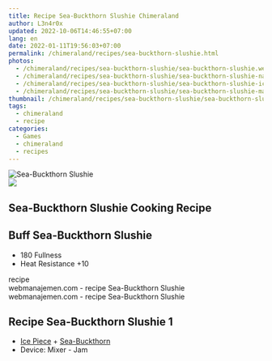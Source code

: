 ```yaml
---
title: Recipe Sea-Buckthorn Slushie Chimeraland
author: L3n4r0x
updated: 2022-10-06T14:46:55+07:00
lang: en
date: 2022-01-11T19:56:03+07:00
permalink: /chimeraland/recipes/sea-buckthorn-slushie.html
photos:
  - /chimeraland/recipes/sea-buckthorn-slushie/sea-buckthorn-slushie.webp
  - /chimeraland/recipes/sea-buckthorn-slushie/sea-buckthorn-slushie-name.webp
  - /chimeraland/recipes/sea-buckthorn-slushie/sea-buckthorn-slushie-icon.webp
  - /chimeraland/recipes/sea-buckthorn-slushie/sea-buckthorn-slushie-material.webp
thumbnail: /chimeraland/recipes/sea-buckthorn-slushie/sea-buckthorn-slushie.webp
tags:
  - chimeraland
  - recipe
categories:
  - Games
  - chimeraland
  - recipes
---
```


<link
  rel="stylesheet"
  href="https://rawcdn.githack.com/dimaslanjaka/Web-Manajemen/870a349/css/bootstrap-5-3-0-alpha3-wrapper.css"
/>
<section id="bootstrap-wrapper">
  <div data-bs-theme="dark">
    <div class="card mb-2">
      <div class="card-body">
        <div class="row g-0">
          <div class="col-sm-4 position-relative mb-2">
            <img
              src="https://www.webmanajemen.com/chimeraland/recipes/sea-buckthorn-slushie/sea-buckthorn-slushie-material.webp"
              class="card-img fit-cover w-100 h-100"
              alt="Sea-Buckthorn Slushie"
              data-fancybox="true"
            />
          </div>
          <div class="col-sm-8 mb-2">
            <div class="card-body">
              <div class="d-flex flex-row align-items-center mb-3">
                <img
                  class="d-inline-block me-2"
                  src="https://www.webmanajemen.com/chimeraland/recipes/sea-buckthorn-slushie/sea-buckthorn-slushie-icon.webp"
                  width="auto"
                  height="auto"
                  style="vertical-align: middle"
                />
                <h2 class="fs-5">Sea-Buckthorn Slushie Cooking Recipe</h2>
              </div>
              <h2 class="card-title fs-5">Buff Sea-Buckthorn Slushie</h2>
              <div class="card-text">
                <ul>
                  <li>180 Fullness</li>
                  <li>Heat Resistance +10</li>
                </ul>
              </div>
              <span class="badge rounded-pill">recipe</span>
            </div>
            <div class="card-footer text-end text-muted mt-auto">
              webmanajemen.com - recipe Sea-Buckthorn Slushie
            </div>
          </div>
        </div>
      </div>
      <div class="card-footer text-end text-muted">
        webmanajemen.com - recipe Sea-Buckthorn Slushie
      </div>
    </div>
    <div class="row mb-2">
      <div class="col-12 col-lg-6 recipe-item mb-2">
        <div class="card">
          <div class="card-body">
            <h2 class="card-title fs-5">Recipe Sea-Buckthorn Slushie 1</h2>
            <div class="card-text">
              <ul>
                <li>
                  <a
                    class="text-decoration-none text-primary"
                    href="/chimeraland/materials/ice-piece.html"
                    >Ice Piece</a
                  ><span> + </span
                  ><a
                    class="text-decoration-none text-primary"
                    href="/chimeraland/materials/sea-buckthorn.html"
                    >Sea-Buckthorn</a
                  >
                </li>
                <li>Device: Mixer - Jam</li>
              </ul>
            </div>
          </div>
        </div>
      </div>
    </div>
  </div>
</section>